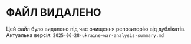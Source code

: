# ФАЙЛ ВИДАЛЕНО

Цей файл було видалено під час очищення репозиторію від дублікатів. 
Актуальна версія: `2025-06-28-ukraine-war-analysis-summary.md`
